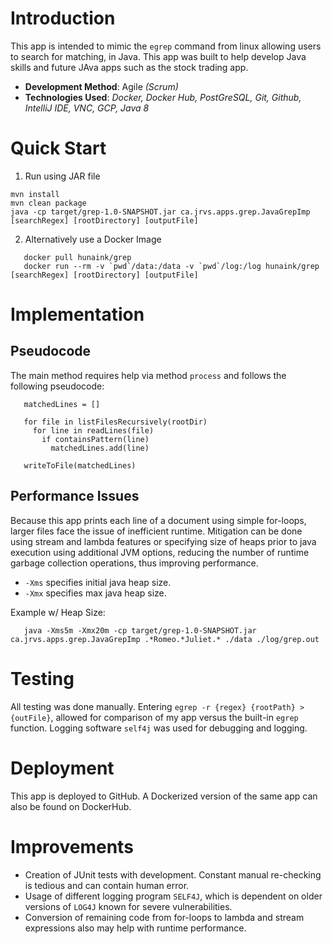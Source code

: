 # Introduction
This app is intended to mimic the `egrep` command from linux allowing users to search for matching, in Java. 
This app was built to help develop Java skills and future JAva apps such as the stock trading app.
- **Development Method**: Agile _(Scrum)_
- **Technologies Used**:
  _Docker, Docker Hub, PostGreSQL, Git, 
Github, IntelliJ IDE, VNC, GCP, Java 8_

# Quick Start
1. Run using JAR file
```java, bash
mvn install
mvn clean package
java -cp target/grep-1.0-SNAPSHOT.jar ca.jrvs.apps.grep.JavaGrepImp [searchRegex] [rootDirectory] [outputFile]
```
2. Alternatively use a Docker Image
```java, bash, Docker, docker
   docker pull hunaink/grep
   docker run --rm -v `pwd`/data:/data -v `pwd`/log:/log hunaink/grep [searchRegex] [rootDirectory] [outputFile]
```

# Implementation
## Pseudocode
The main method requires help via method `process` and follows
the following pseudocode:
```bash, java
   matchedLines = []
   
   for file in listFilesRecursively(rootDir)
     for line in readLines(file)
       if containsPattern(line)
         matchedLines.add(line)
   
   writeToFile(matchedLines)
```
## Performance Issues
Because this app prints each line of a document using simple for-loops, larger files face the issue of 
inefficient runtime. Mitigation can be done using stream and lambda features or specifying 
size of heaps prior to java execution using additional JVM options, reducing the number of runtime 
garbage collection operations, thus improving performance.
- `-Xms` specifies initial java heap size.
- `-Xmx` specifies max java heap size.

Example w/ Heap Size:
```bash, java
   java -Xms5m -Xmx20m -cp target/grep-1.0-SNAPSHOT.jar ca.jrvs.apps.grep.JavaGrepImp .*Romeo.*Juliet.* ./data ./log/grep.out
```
# Testing
All testing was done manually. Entering `egrep -r {regex} {rootPath} > {outFile}`, allowed for comparison
of my app versus the built-in `egrep` function. Logging software `self4j` was used for debugging and logging.

# Deployment
This app is deployed to GitHub. A Dockerized version of the same app can also be found on DockerHub.

# Improvements
- Creation of JUnit tests with development. Constant manual re-checking is tedious and can contain human error.
- Usage of different logging program `SELF4J`, which is dependent on older versions of `LOG4J` known for severe vulnerabilities.
- Conversion of remaining code from for-loops to lambda and stream expressions also may help with runtime performance.
